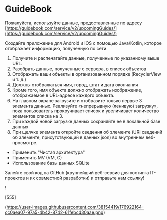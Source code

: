 # GuideBook
Пожалуйста, используйте данные, предоставленные по адресу [https://guidebook.com/service/v2/upcomingGuides/](https://guidebook.com/service/v2/upcomingGuides/)

Создайте приложение для Android и IOS с помощью Java/Kotlin, которое отображает информацию, полученную по сети.

1. Получите и распечатайте данные, полученные по указанному выше URL.
2. Разобрать данные, полученные с сервера, в список объектов
3. Отображать ваши объекты в организованном порядке (RecyclerView и т. д.)
4. Должны отображаться имя, город, штат и дата окончания
5. Кроме того, имя объекта должно отображать изображение, отображаемое в URL-адресе каждого объекта.
6. На главном экране загрузите и отобразите только первые 3 элемента данных. Реализуйте «непрерывную (ленивую) загрузку», пока пользователь прокручивает список и увеличивает количество элементов списка на 3.
7. При каждой новой загрузке данных сохраняйте ее в локальной базе данных
8. При щелчке элемента откройте сведения об элементе (URI сведений об элементе, присутствующий в данных json) во внутреннем веб-просмотре.
- Применить "Чистая архитектура"
- Применить MV (VM, C)
- Использование базы данных SQLite

Залейте свой код на GitHub (крупнейший веб-сервис для хостинга IT-проектов и их совместной разработки) и отправьте нам ссылку!


!


[555]


(https://user-images.githubusercontent.com/38154419/176922164-cc0aea07-97a5-4b42-8742-61febcd30aae.png)
